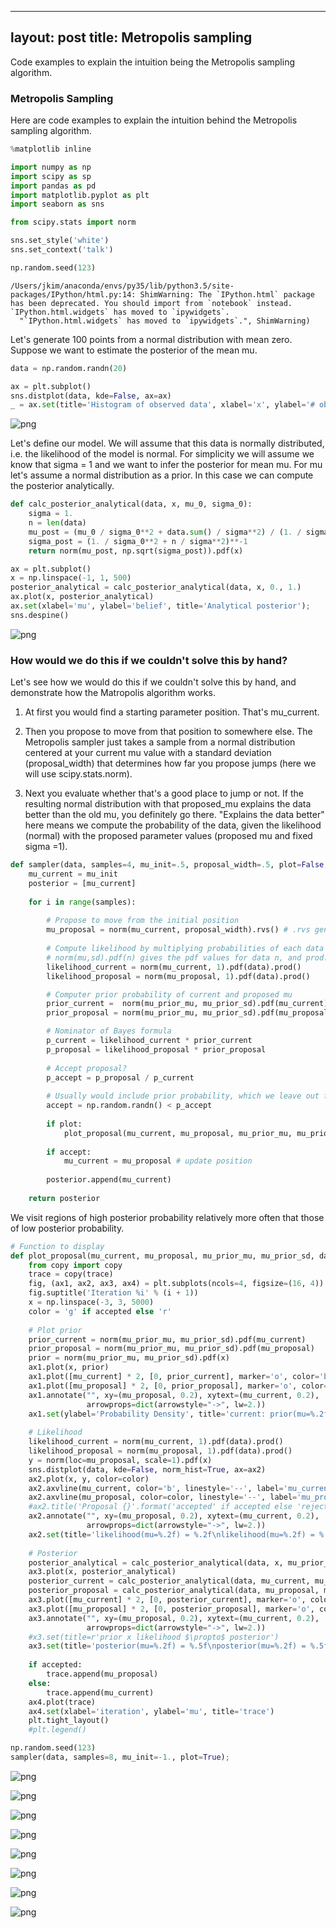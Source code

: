 
---
layout: post
title: Metropolis sampling
---
Code examples to explain the intuition being the Metropolis sampling algorithm.


### Metropolis Sampling

Here are code examples to explain the intuition behind the Metropolis sampling algorithm.


```python
%matplotlib inline

import numpy as np
import scipy as sp
import pandas as pd
import matplotlib.pyplot as plt
import seaborn as sns

from scipy.stats import norm

sns.set_style('white')
sns.set_context('talk')

np.random.seed(123)
```

    /Users/jkim/anaconda/envs/py35/lib/python3.5/site-packages/IPython/html.py:14: ShimWarning: The `IPython.html` package has been deprecated. You should import from `notebook` instead. `IPython.html.widgets` has moved to `ipywidgets`.
      "`IPython.html.widgets` has moved to `ipywidgets`.", ShimWarning)


Let's generate 100 points from a normal distribution with mean zero.
Suppose we want to estimate the posterior of the mean mu.


```python
data = np.random.randn(20)
```


```python
ax = plt.subplot()
sns.distplot(data, kde=False, ax=ax)
_ = ax.set(title='Histogram of observed data', xlabel='x', ylabel='# observations');
```


![png](output_5_0.png)


Let's define our model. We will assume that this data is normally distributed, i.e. the likelihood of the model is normal. For simplicity we will assume we know that sigma = 1 and we want to infer the posterior for mean mu. For mu let's assume a normal distribution as a prior. In this case we can compute the posterior analytically.


```python
def calc_posterior_analytical(data, x, mu_0, sigma_0):
    sigma = 1.
    n = len(data)
    mu_post = (mu_0 / sigma_0**2 + data.sum() / sigma**2) / (1. / sigma_0**2 + n / sigma**2)
    sigma_post = (1. / sigma_0**2 + n / sigma**2)**-1
    return norm(mu_post, np.sqrt(sigma_post)).pdf(x)

ax = plt.subplot()
x = np.linspace(-1, 1, 500)
posterior_analytical = calc_posterior_analytical(data, x, 0., 1.)
ax.plot(x, posterior_analytical)
ax.set(xlabel='mu', ylabel='belief', title='Analytical posterior');
sns.despine()
```


![png](output_7_0.png)


### How would we do this if we couldn't solve this by hand?

Let's see how we would do this if we couldn't solve this by hand, and demonstrate how the Matropolis algorithm works.

1. At first you would find a starting parameter position. That's mu_current.

2. Then you propose to move from that position to somewhere else. The Metropolis sampler just takes a sample from a normal distribution centered at your current mu value with a standard deviation (proposal_width) that determines how far you propose jumps (here we will use scipy.stats.norm).

3. Next you evaluate whether that's a good place to jump or not. If the resulting normal distribution with that proposed_mu explains the data better than the old mu, you definitely go there. "Explains the data better" here means we compute the probability of the data, given the likelihood (normal) with the proposed parameter values (proposed mu and fixed sigma =1).


```python
def sampler(data, samples=4, mu_init=.5, proposal_width=.5, plot=False, mu_prior_mu=0, mu_prior_sd=1.):
    mu_current = mu_init
    posterior = [mu_current]
    
    for i in range(samples):
        
        # Propose to move from the initial position
        mu_proposal = norm(mu_current, proposal_width).rvs() # .rvs generates random samples
        
        # Compute likelihood by multiplying probabilities of each data point.
        # norm(mu,sd).pdf(n) gives the pdf values for data n, and prod.() takes their product
        likelihood_current = norm(mu_current, 1).pdf(data).prod() 
        likelihood_proposal = norm(mu_proposal, 1).pdf(data).prod()

        # Computer prior probability of current and proposed mu
        prior_current =  norm(mu_prior_mu, mu_prior_sd).pdf(mu_current)
        prior_proposal = norm(mu_prior_mu, mu_prior_sd).pdf(mu_proposal)

        # Nominator of Bayes formula
        p_current = likelihood_current * prior_current
        p_proposal = likelihood_proposal * prior_proposal
        
        # Accept proposal?
        p_accept = p_proposal / p_current
        
        # Usually would include prior probability, which we leave out for simplicity
        accept = np.random.randn() < p_accept
        
        if plot:
            plot_proposal(mu_current, mu_proposal, mu_prior_mu, mu_prior_sd, data, accept, posterior, i)
            
        if accept:
            mu_current = mu_proposal # update position 
            
        posterior.append(mu_current)
        
    return posterior
```

We visit regions of high posterior probability relatively more often that those of low posterior probability.


```python
# Function to display
def plot_proposal(mu_current, mu_proposal, mu_prior_mu, mu_prior_sd, data, accepted, trace, i):
    from copy import copy
    trace = copy(trace)
    fig, (ax1, ax2, ax3, ax4) = plt.subplots(ncols=4, figsize=(16, 4))
    fig.suptitle('Iteration %i' % (i + 1))
    x = np.linspace(-3, 3, 5000)
    color = 'g' if accepted else 'r'
        
    # Plot prior
    prior_current = norm(mu_prior_mu, mu_prior_sd).pdf(mu_current)
    prior_proposal = norm(mu_prior_mu, mu_prior_sd).pdf(mu_proposal)
    prior = norm(mu_prior_mu, mu_prior_sd).pdf(x)
    ax1.plot(x, prior)
    ax1.plot([mu_current] * 2, [0, prior_current], marker='o', color='b')
    ax1.plot([mu_proposal] * 2, [0, prior_proposal], marker='o', color=color)
    ax1.annotate("", xy=(mu_proposal, 0.2), xytext=(mu_current, 0.2),
                 arrowprops=dict(arrowstyle="->", lw=2.))
    ax1.set(ylabel='Probability Density', title='current: prior(mu=%.2f) = %.2f\nproposal: prior(mu=%.2f) = %.2f' % (mu_current, prior_current, mu_proposal, prior_proposal))
    
    # Likelihood
    likelihood_current = norm(mu_current, 1).pdf(data).prod()
    likelihood_proposal = norm(mu_proposal, 1).pdf(data).prod()
    y = norm(loc=mu_proposal, scale=1).pdf(x)
    sns.distplot(data, kde=False, norm_hist=True, ax=ax2)
    ax2.plot(x, y, color=color)
    ax2.axvline(mu_current, color='b', linestyle='--', label='mu_current')
    ax2.axvline(mu_proposal, color=color, linestyle='--', label='mu_proposal')
    #ax2.title('Proposal {}'.format('accepted' if accepted else 'rejected'))
    ax2.annotate("", xy=(mu_proposal, 0.2), xytext=(mu_current, 0.2),
                 arrowprops=dict(arrowstyle="->", lw=2.))
    ax2.set(title='likelihood(mu=%.2f) = %.2f\nlikelihood(mu=%.2f) = %.2f' % (mu_current, 1e14*likelihood_current, mu_proposal, 1e14*likelihood_proposal))
    
    # Posterior
    posterior_analytical = calc_posterior_analytical(data, x, mu_prior_mu, mu_prior_sd)
    ax3.plot(x, posterior_analytical)
    posterior_current = calc_posterior_analytical(data, mu_current, mu_prior_mu, mu_prior_sd)
    posterior_proposal = calc_posterior_analytical(data, mu_proposal, mu_prior_mu, mu_prior_sd)
    ax3.plot([mu_current] * 2, [0, posterior_current], marker='o', color='b')
    ax3.plot([mu_proposal] * 2, [0, posterior_proposal], marker='o', color=color)
    ax3.annotate("", xy=(mu_proposal, 0.2), xytext=(mu_current, 0.2),
                 arrowprops=dict(arrowstyle="->", lw=2.))
    #x3.set(title=r'prior x likelihood $\propto$ posterior')
    ax3.set(title='posterior(mu=%.2f) = %.5f\nposterior(mu=%.2f) = %.5f' % (mu_current, posterior_current, mu_proposal, posterior_proposal))
    
    if accepted:
        trace.append(mu_proposal)
    else:
        trace.append(mu_current)
    ax4.plot(trace)
    ax4.set(xlabel='iteration', ylabel='mu', title='trace')
    plt.tight_layout()
    #plt.legend()
```


```python
np.random.seed(123)
sampler(data, samples=8, mu_init=-1., plot=True);
```


![png](output_13_0.png)



![png](output_13_1.png)



![png](output_13_2.png)



![png](output_13_3.png)



![png](output_13_4.png)



![png](output_13_5.png)



![png](output_13_6.png)



![png](output_13_7.png)



```python

```
